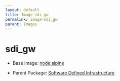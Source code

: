 ```yaml
---
layout: default
title: Image sdi_gw
permalink: image-sdi_gw
parent: Images
---
```

# sdi_gw

* Base image:  [node:alpine](image-node:alpine)

* Parent Package: [Software Defined Infrastructure](package--edgemere-sdi)


